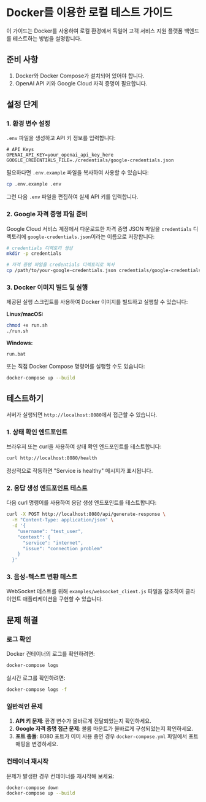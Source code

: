 # Docker를 이용한 로컬 테스트 가이드

이 가이드는 Docker를 사용하여 로컬 환경에서 독일어 고객 서비스 지원 플랫폼 백엔드를 테스트하는 방법을 설명합니다.

## 준비 사항

1. Docker와 Docker Compose가 설치되어 있어야 합니다.
2. OpenAI API 키와 Google Cloud 자격 증명이 필요합니다.

## 설정 단계

### 1. 환경 변수 설정

`.env` 파일을 생성하고 API 키 정보를 입력합니다:

```
# API Keys
OPENAI_API_KEY=your_openai_api_key_here
GOOGLE_CREDENTIALS_FILE=./credentials/google-credentials.json
```

필요하다면 `.env.example` 파일을 복사하여 사용할 수 있습니다:

```bash
cp .env.example .env
```

그런 다음 `.env` 파일을 편집하여 실제 API 키를 입력합니다.

### 2. Google 자격 증명 파일 준비

Google Cloud 서비스 계정에서 다운로드한 자격 증명 JSON 파일을 `credentials` 디렉토리에 `google-credentials.json`이라는 이름으로 저장합니다:

```bash
# credentials 디렉토리 생성
mkdir -p credentials

# 자격 증명 파일을 credentials 디렉토리로 복사
cp /path/to/your-google-credentials.json credentials/google-credentials.json
```

### 3. Docker 이미지 빌드 및 실행

제공된 실행 스크립트를 사용하여 Docker 이미지를 빌드하고 실행할 수 있습니다:

**Linux/macOS:**
```bash
chmod +x run.sh
./run.sh
```

**Windows:**
```
run.bat
```

또는 직접 Docker Compose 명령어를 실행할 수도 있습니다:
```bash
docker-compose up --build
```

## 테스트하기

서버가 실행되면 `http://localhost:8080`에서 접근할 수 있습니다.

### 1. 상태 확인 엔드포인트

브라우저 또는 curl을 사용하여 상태 확인 엔드포인트를 테스트합니다:

```bash
curl http://localhost:8080/health
```

정상적으로 작동하면 "Service is healthy" 메시지가 표시됩니다.

### 2. 응답 생성 엔드포인트 테스트

다음 curl 명령어를 사용하여 응답 생성 엔드포인트를 테스트합니다:

```bash
curl -X POST http://localhost:8080/api/generate-response \
  -H "Content-Type: application/json" \
  -d '{
    "username": "test_user",
    "context": {
      "service": "internet",
      "issue": "connection problem"
    }
  }'
```

### 3. 음성-텍스트 변환 테스트

WebSocket 테스트를 위해 `examples/websocket_client.js` 파일을 참조하여 클라이언트 애플리케이션을 구현할 수 있습니다.

## 문제 해결

### 로그 확인

Docker 컨테이너의 로그를 확인하려면:

```bash
docker-compose logs
```

실시간 로그를 확인하려면:

```bash
docker-compose logs -f
```

### 일반적인 문제

1. **API 키 문제**: 환경 변수가 올바르게 전달되었는지 확인하세요.
2. **Google 자격 증명 접근 문제**: 볼륨 마운트가 올바르게 구성되었는지 확인하세요.
3. **포트 충돌**: 8080 포트가 이미 사용 중인 경우 `docker-compose.yml` 파일에서 포트 매핑을 변경하세요.

### 컨테이너 재시작

문제가 발생한 경우 컨테이너를 재시작해 보세요:

```bash
docker-compose down
docker-compose up --build
```
